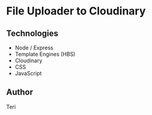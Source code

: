 # File Uploader to Cloudinary

## Technologies

- Node / Express
- Template Engines (HBS)
- Cloudinary
- CSS
- JavaScript

## Author

Teri
